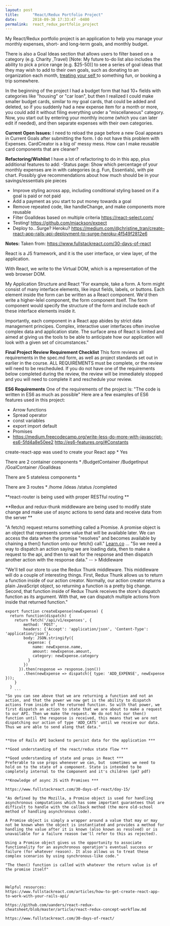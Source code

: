 ```yaml
---
layout: post
title:      "React/Redux Portfolio Project"
date:       2018-09-30 17:33:47 -0400
permalink:  react_redux_portfolio_project
---
```


My React/Redux portfolio project is an application to help you manage your monthly expenses, short- and long-term goals, and monthly budget.

There is also a Goal Ideas section that allows users to filter based on a category (e.g. Charity ,Travel)  [Note: My future to-do list also includes the ability to pick a price range (e.g. $25-50)] to see a series of goal ideas that they may wish to add to their own goals, such as donating to an organization each month, [treating your self ](https://gph.is/2cekLTm)to something fun, or booking a trip somewhere. 

In the beginning of the project I had a budget form that had 10+ fields with categories like "housing" or "car loan", but then I realized I could make smaller budget cards, similar to my goal cards, that could be added and deleted, so if you suddenly had a new expense item for a month or more, you could add it without filing everything under a "miscellaneous" category. Now, you start out by entering your monthly income (which you can later edit if needed), and then separate expenses with their own categories. 

**Current Open Issues:**
I need to reload the page before a new Goal appears in Current Goals after submitting the form. I do not have this problem with Expenses.
CardCreator is a big ol' messy mess. How can I make reusable card components that are cleaner?

**Refactoring/Wishlist**
I have a lot of refactoring to do in this app, plus additional features to add:
-Status page: Show which percentage of your monthly expenses are in with categories  (e.g. Fun, Essentials), with pie chart. Possibly give recommendations about how much should be in your savings/essentials pie pieces
- Improve styling across app, including conditional styling based on if a goal is paid or not paid
- Add a payment as you start to put money towards a goal
- Remove repeated code, like handleChange, and make components more reusable
- Filter GoalIdeas based on multiple criteria https://react-select.com/
- Testing! https://github.com/mjackson/expect
- Deploy to...Surge? Heroku? https://medium.com/@christine_tran/create-react-app-rails-api-deployment-to-surge-heroku-4f549f2812e6


**Notes:**
Taken from: https://www.fullstackreact.com/30-days-of-react

React is a JS framework, and it is the user interface, or view layer, of the application.

With React, we write to the Virtual DOM, which is a representation of the web browser DOM. 

My Application Structure and React
"For example, take a form.  A form might consist of many interface elements, like input fields, labels, or buttons. Each element inside the form can be written as a React component. We'd then write a higher-leİel component, the form component itself. The form component would specify the structure of the form and include each of these interface elements inside it.

Importantly, each component in a React app abides by strict data management principes. Complex, interactive user interfaces often involve complex data and application state. The surface area of React is limited and aimed at giving us the tools to be able to anticipate how our application will look with a given set of circumstances."


**Final Project Review Requirement Checklist**
This form reviews all requirements in the spec.md form, as well as project standards set out in earlier in the course. ALL REQUIREMENTS must be complete, or the  review will need to be rescheduled. If you do not have one of the requirements below completed during the review, the review will be immediately stopped and you will need to complete it and reschedule your review.

**ES6 Requirements**
One of the requirements of the project is: "The code is written in ES6 as much as possible"
Here are a few examples of ES6 features used in this project:
* Arrow functions
* Spread operator
* const variables
* export import default
* Promises
* https://medium.freecodecamp.org/write-less-do-more-with-javascript-es6-5fd4a8e50ee2
http://es6-features.org/#Constants


create-react-app was used to create your React app *
Yes

There are 2 container components *
/BudgetContainer
/BudgetInput
/GoalContainer
/GoalIdeas

There are 5 stateless components *

There are 3 routes *
/home
/ideas
/status
/completed

**react-router is being used with proper RESTful routing **

**Redux and redux-thunk middleware are being used to modify state change and make use of async actions to send data and receive data from the server **

"A fetch() request returns something called a Promise. A promise object is an object that represents some value that will be available later. We can access the data when the promise "resolves" and becomes available by chaining a then() function onto our fetch() call." [Learn.co](https://learn.co/tracks/full-stack-web-development-v5/redux/redux-and-apis/redux-thunk-readme)
...
"So we need a way to dispatch an action saying we are loading data, then to make a request to the api, and then to wait for the response and then dispatch another action with the response data." -- > Middleware

"We'll tell our store to use the Redux Thunk middleware. This middleware will do a couple of interesting things. First, Redux Thunk allows us to return a function inside of our action creator. Normally, our action creator returns a plain JavaScript object, so returning a function is a pretty big change. Second, that function inside of Redux Thunk receives the store's dispatch function as its argument. With that, we can dispatch multiple actions from inside that returned function."

```
export function createExpense(newExpense) {
  return function(dispatch) {
    return fetch('/api/v1/expenses', {
        method: 'POST',
        headers: {'Accept': 'application/json', 'Content-Type': 'application/json'},
        body: JSON.stringify({
          expense: {
            name: newExpense.name,
            amount: newExpense.amount,
            category: newExpense.category
          }
        })
      }).then(response => response.json())
        .then(newExpense => dispatch({ type: 'ADD_EXPENSE', newExpense }));
    }
  }
	```
"So you can see above that we are returning a function and not an action, and that the power we now get is the ability to dispatch actions from inside of the returned function. So with that power, we first dispatch an action to state that we are about to make a request to our API. Then we make the request. We do not hit our then() function until the response is received, this means that we are not dispatching our action of type 'ADD_CATS' until we receive our data. Thus we are able to send along that data."


**Use of Rails API backend to persist data for the application ***

**Good understanding of the react/redux state flow ***

**Good understanding of state and props in React ***
Preferable to use props whenever we can, but  sometimes we need to hold on to the state of a component. State is intended to be completely internal to the Component and it's children (p47 pdf)

**Knowledge of async JS with Promises ***

https://www.fullstackreact.com/30-days-of-react/day-15/

"As defined by the Mozilla, a Promise object is used for handling asynchronous computations which has some important guarantees that are difficult to handle with the callback method (the more old-school method of handling asynchronous code).

A Promise object is simply a wrapper around a value that may or may not be known when the object is instantiated and provides a method for handling the value after it is known (also known as resolved) or is unavailable for a failure reason (we'll refer to this as rejected).

Using a Promise object gives us the opportunity to associate functionality for an asynchronous operation's eventual success or failure (for whatever reason). It also allows us to treat these complex scenarios by using synchronous-like code."

"The then() function is called with whatever the return value is of the promise itself"



Helpful resources:
https://www.fullstackreact.com/articles/how-to-get-create-react-app-to-work-with-your-rails-api/

https://github.com/uanders/react-redux-cheatsheet/blob/master/article/react-redux-concept-workflow.md

https://www.fullstackreact.com/30-days-of-react/




